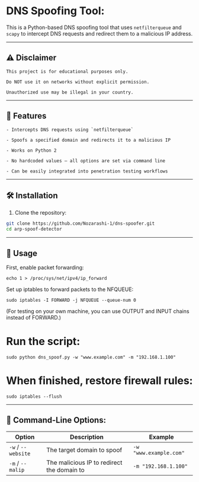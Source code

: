 # DNS Spoofing Tool:

This is a Python-based DNS spoofing tool that uses `netfilterqueue` and `scapy` to intercept DNS requests and redirect them to a malicious IP address.  

---

## ⚠ Disclaimer

    This project is for educational purposes only.  

    Do NOT use it on networks without explicit permission.  

    Unauthorized use may be illegal in your country.

---

## 📌 Features

    - Intercepts DNS requests using `netfilterqueue`

    - Spoofs a specified domain and redirects it to a malicious IP

    - Works on Python 2

    - No hardcoded values — all options are set via command line

    - Can be easily integrated into penetration testing workflows

---

## 🛠 Installation

1. Clone the repository:
```bash
git clone https://github.com/Nozarashi-1/dns-spoofer.git
cd arp-spoof-detector
```
---

## 🚀 Usage

First, enable packet forwarding:

    echo 1 > /proc/sys/net/ipv4/ip_forward

Set up iptables to forward packets to the NFQUEUE:

    sudo iptables -I FORWARD -j NFQUEUE --queue-num 0    

(For testing on your own machine, you can use OUTPUT and INPUT chains instead of FORWARD.)

# Run the script:

    sudo python dns_spoof.py -w "www.example.com" -m "192.168.1.100"

# When finished, restore firewall rules:

    sudo iptables --flush    

---

## 📂 Command-Line Options:

| Option             | Description                                | Example                |
| ------------------ | ------------------------------------------ | ---------------------- |
| `-w` / `--website` | The target domain to spoof                 | `-w "www.example.com"` |
| `-m` / `--malip`   | The malicious IP to redirect the domain to | `-m "192.168.1.100"`   |
